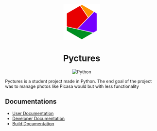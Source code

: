 
<div align="center">

<img src="https://raw.githubusercontent.com/StevenAvelino/Pyctures/master/src/assets/logo.png" alt="Pyctures" height="120" width="120">
<h1 >Pyctures</h1>
<img src="https://forthebadge.com/images/badges/made-with-python.svg" alt="Python">


</div>


Pyctures is a student project made in Python.
The end goal of the project was to manage photos like Picasa would but with less functionality

## Documentations

* [User Documentation](docs/userDoc.md)
* [Developer Documentation](docs/devDoc.md)
* [Build Documentation](build/readme.md)

